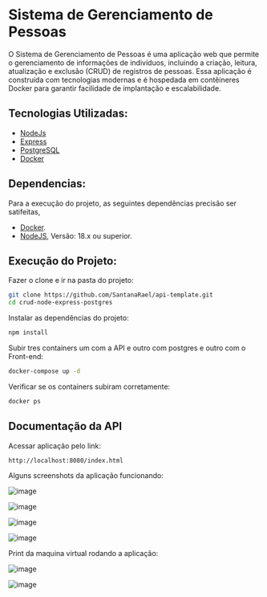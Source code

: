 # Sistema de Gerenciamento de Pessoas

O Sistema de Gerenciamento de Pessoas é uma aplicação web que permite o gerenciamento de informações de indivíduos, incluindo a criação, leitura, atualização e exclusão (CRUD) de registros de pessoas. Essa aplicação é construída com tecnologias modernas e é hospedada em contêineres Docker para garantir facilidade de implantação e escalabilidade.

## Tecnologias Utilizadas:

- [NodeJs](https://nodejs.org/en/docs)
- [Express](https://expressjs.com/pt-br/)
- [PostgreSQL](https://www.postgresql.org/)
- [Docker](https://docs.docker.com/)

## Dependencias:
Para a execução do projeto, as seguintes dependências precisão ser satifeitas,
- [Docker](https://docs.docker.com/get-docker/).
- [NodeJS](https://nodejs.org/en), Versão: 18.x ou superior.


## Execução do Projeto:
Fazer o clone e ir na pasta do projeto:

```sh
git clone https://github.com/SantanaRael/api-template.git
cd crud-node-express-postgres
```

Instalar as dependências do projeto:

```sh
npm install
```

Subir tres containers um com a API e outro com postgres e outro com o Front-end:

```sh
docker-compose up -d
```

Verificar se os containers subiram corretamente:

```sh
docker ps
```

## Documentação da API
Acessar aplicação pelo link:

```sh
http://localhost:8080/index.html
```


Alguns screenshots da aplicação funcionando:


![image](https://github.com/SantanaRael/crud-node-express-postgres/assets/73674173/41700045-6fe7-46e6-9047-f8bdf2c471ad)

![image](https://github.com/SantanaRael/crud-node-express-postgres/assets/73674173/dbd86823-1a34-4503-9450-03331ff2af32)

![image](https://github.com/SantanaRael/crud-node-express-postgres/assets/73674173/69527daa-d17e-4d39-aff0-e30e13de106f)

![image](https://github.com/SantanaRael/crud-node-express-postgres/assets/73674173/a990bd30-7d94-4601-bacc-dadf0ff805fe)


Print da maquina virtual rodando a aplicação:

![image](https://github.com/SantanaRael/crud-node-express-postgres/assets/73674173/3edf15ca-c018-45a3-8ef0-94e23496bc78)

![image](https://github.com/SantanaRael/crud-node-express-postgres/assets/73674173/d78ed880-3f8a-43bc-837c-c390e69d3e25)



